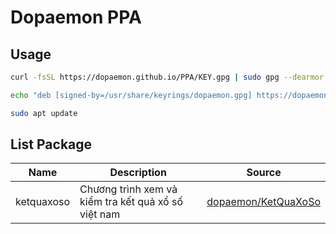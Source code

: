 # Dopaemon PPA

## Usage
```bash
curl -fsSL https://dopaemon.github.io/PPA/KEY.gpg | sudo gpg --dearmor -o /usr/share/keyrings/dopaemon.gpg
```
```bash
echo "deb [signed-by=/usr/share/keyrings/dopaemon.gpg] https://dopaemon.github.io/PPA ./" | sudo tee /etc/apt/sources.list.d/dopaemon.list
```
```bash
sudo apt update
```

## List Package
| Name    | Description | Source |
| -------- | ------- | ------- |
| ketquaxoso  | Chương trình xem và kiểm tra kết quả xổ số việt nam | [dopaemon/KetQuaXoSo](https://github.com/dopaemon/KetQuaXoSo.git) |
